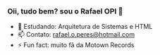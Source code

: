 ### Oii, tudo bem? sou o Rafael OPI 👋

- 🌱 Estudando: Arquitetura de Sistemas e HTML
- 📫 Contato: rafael.o.peres@hotmail.com
- ⚡ Fun fact: muito fã da Motown Records
